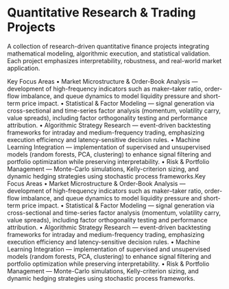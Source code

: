 # Quantitative Research & Trading Projects
A collection of research-driven quantitative finance projects integrating mathematical modeling, algorithmic execution, and statistical validation.
Each project emphasizes interpretability, robustness, and real-world market application.

Key Focus Areas
	•	Market Microstructure & Order-Book Analysis — development of high-frequency indicators such as maker–taker ratio, order-flow imbalance, and queue dynamics to model liquidity pressure and short-term price impact.
	•	Statistical & Factor Modeling — signal generation via cross-sectional and time-series factor analysis (momentum, volatility carry, value spreads), including factor orthogonality testing and performance attribution.
	•	Algorithmic Strategy Research — event-driven backtesting frameworks for intraday and medium-frequency trading, emphasizing execution efficiency and latency-sensitive decision rules.
	•	Machine Learning Integration — implementation of supervised and unsupervised models (random forests, PCA, clustering) to enhance signal filtering and portfolio optimization while preserving interpretability.
	•	Risk & Portfolio Management — Monte-Carlo simulations, Kelly-criterion sizing, and dynamic hedging strategies using stochastic process frameworks.Key Focus Areas
	•	Market Microstructure & Order-Book Analysis — development of high-frequency indicators such as maker–taker ratio, order-flow imbalance, and queue dynamics to model liquidity pressure and short-term price impact.
	•	Statistical & Factor Modeling — signal generation via cross-sectional and time-series factor analysis (momentum, volatility carry, value spreads), including factor orthogonality testing and performance attribution.
	•	Algorithmic Strategy Research — event-driven backtesting frameworks for intraday and medium-frequency trading, emphasizing execution efficiency and latency-sensitive decision rules.
	•	Machine Learning Integration — implementation of supervised and unsupervised models (random forests, PCA, clustering) to enhance signal filtering and portfolio optimization while preserving interpretability.
	•	Risk & Portfolio Management — Monte-Carlo simulations, Kelly-criterion sizing, and dynamic hedging strategies using stochastic process frameworks.
